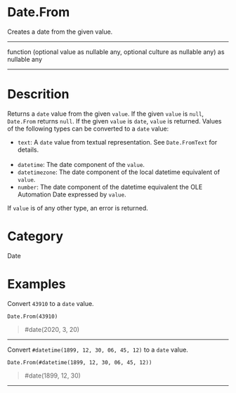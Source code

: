 ﻿# Date.From
Creates a date from the given value.
***
function (optional value as nullable any, optional culture as nullable any) as nullable any
***
# Descrition 
Returns a <code>date</code> value from the given <code>value</code>. If the given <code>value</code> is <code>null</code>, <code>Date.From</code> returns <code>null</code>.  If the given <code>value</code> is <code>date</code>, <code>value</code> is returned. Values of the following types can be converted to a <code>date</code> value:
      <ul>
        <li><code>text</code>: A <code>date</code> value from textual representation. See <code>Date.FromText</code> for details.</li>        
        <li><code>datetime</code>: The date component of the <code>value</code>.</li>
        <li><code>datetimezone</code>: The date component of the local datetime equivalent of <code>value</code>.</li>
        <li><code>number</code>: The date component of the datetime equivalent the OLE Automation Date expressed by <code>value</code>.</li>
      </ul>
If <code>value</code> is of any other type, an error is returned.
# Category 
Date
# Examples 
Convert <code>43910</code> to a <code>date</code> value.
```
Date.From(43910)
```
> #date(2020, 3, 20)
***
Convert <code>#datetime(1899, 12, 30, 06, 45, 12)</code> to  a <code>date</code> value.
```
Date.From(#datetime(1899, 12, 30, 06, 45, 12))
```
> #date(1899, 12, 30)
***
